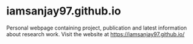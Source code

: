 # iamsanjay97.github.io
Personal webpage containing project, publication and latest information about research work. Visit the website at https://iamsanjay97.github.io/ 
